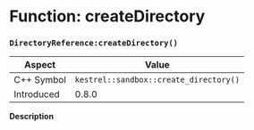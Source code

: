 
# Function: createDirectory
### `DirectoryReference:createDirectory()`

| Aspect | Value |
| --- | --- |
| C++ Symbol | `kestrel::sandbox::create_directory()` |
| Introduced | 0.8.0 |

**Description**


